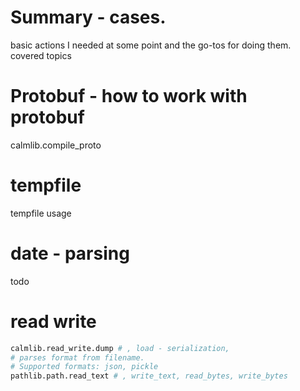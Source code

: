 # Summary - cases.
basic actions I needed at some point and the go-tos for doing them.
covered topics


# Protobuf - how to work with protobuf
calmlib.compile_proto

# tempfile
tempfile usage

# date - parsing
todo

# read write
```python
calmlib.read_write.dump # , load - serialization,
# parses format from filename.
# Supported formats: json, pickle
pathlib.path.read_text # , write_text, read_bytes, write_bytes
```

